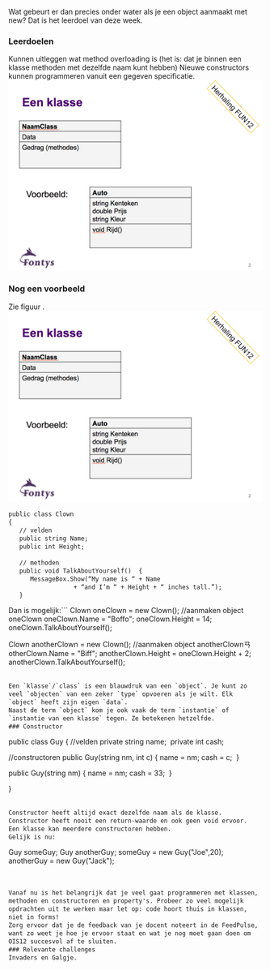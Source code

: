 <a id="cha:knowConstructor"></a>

Wat gebeurt er dan precies onder water als je een object aanmaakt met new? Dat is het leerdoel van deze week.

### Leerdoelen

Kunnen uitleggen wat method overloading is (het is: dat je binnen een klasse methoden met dezelfde naam kunt hebben)
Nieuwe constructors kunnen programmeren vanuit een gegeven specificatie.
![](figures/class1-uml.png "class")

### Nog een voorbeeld

Zie figuur
[](#fig:clown).
![fig:clown](figures/class1-uml.png "class")
```
public class Clown
{
   // velden  
   public string Name; 
   public int Height;

   // methoden 
   public void TalkAboutYourself()  { 
      MessageBox.Show(“My name is “ + Name
                  + “and I’m “ + Height + “ inches tall.”); 
   }
```


Dan is mogelijk:```
Clown oneClown = new Clown();   //aanmaken object oneClown
oneClown.Name = "Boffo";
oneClown.Height = 14;
oneClown.TalkAboutYourself();

Clown anotherClown = new Clown(); //aanmaken object anotherClownㄢotherClown.Name = "Biff";
anotherClown.Height = oneClown.Height + 2;
anotherClown.TalkAboutYourself();
```

Een `klasse`/`class` is een blauwdruk van een `object`. Je kunt zo veel `objecten` van een zeker `type` opvoeren als je wilt. Elk `object` heeft zijn eigen `data`.
Naast de term `object` kom je ook vaak de term `instantie` of `instantie van een klasse` tegen. Ze betekenen hetzelfde.
### Constructor
```
public class Guy
{
   //velden
   private string name;  private int cash;

   //constructoren
   public Guy(string nm, int c)
   {
      name = nm;
      cash = c;  }

   public Guy(string nm)
   {
      name = nm;
      cash = 33;  }


}
```

Constructor heeft altijd exact dezelfde naam als de klasse.
Constructor heeft nooit een return-waarde en ook geen void ervoor.
Een klasse kan meerdere constructoren hebben.
Gelijk is nu:
```
Guy someGuy;
Guy anotherGuy;
someGuy = new Guy("Joe",20);
anotherGuy = new Guy("Jack");
```


Vanaf nu is het belangrijk dat je veel gaat programmeren met klassen, methoden en constructoren en property's. Probeer zo veel mogelijk opdrachten uit te werken maar let op: code hoort thuis in klassen, niet in forms!
Zorg ervoor dat je de feedback van je docent noteert in de FeedPulse, want zo weet je hoe je ervoor staat en wat je nog moet gaan doen om OIS12 succesvol af te sluiten.
### Relevante challenges
Invaders en Galgje.
